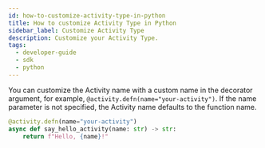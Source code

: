 ```yaml
---
id: how-to-customize-activity-type-in-python
title: How to customize Activity Type in Python
sidebar_label: Customize Activity Type
description: Customize your Activity Type.
tags:
  - developer-guide
  - sdk
  - python
---
```


You can customize the Activity name with a custom name in the decorator argument, for example, `@activity.defn(name="your-activity")`. If the name parameter is not specified, the Activity name defaults to the function name.

```python
@activity.defn(name="your-activity")
async def say_hello_activity(name: str) -> str:
    return f"Hello, {name}!"
```
